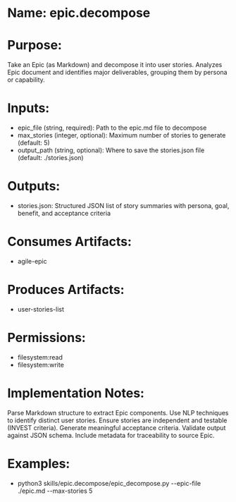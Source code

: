 # Name: epic.decompose

# Purpose:
Take an Epic (as Markdown) and decompose it into user stories. Analyzes Epic document and identifies major deliverables, grouping them by persona or capability.

# Inputs:
- epic_file (string, required): Path to the epic.md file to decompose
- max_stories (integer, optional): Maximum number of stories to generate (default: 5)
- output_path (string, optional): Where to save the stories.json file (default: ./stories.json)

# Outputs:
- stories.json: Structured JSON list of story summaries with persona, goal, benefit, and acceptance criteria

# Consumes Artifacts:
- agile-epic

# Produces Artifacts:
- user-stories-list

# Permissions:
- filesystem:read
- filesystem:write

# Implementation Notes:
Parse Markdown structure to extract Epic components. Use NLP techniques to identify distinct user stories. Ensure stories are independent and testable (INVEST criteria). Generate meaningful acceptance criteria. Validate output against JSON schema. Include metadata for traceability to source Epic.

# Examples:
- python3 skills/epic.decompose/epic_decompose.py --epic-file ./epic.md --max-stories 5
